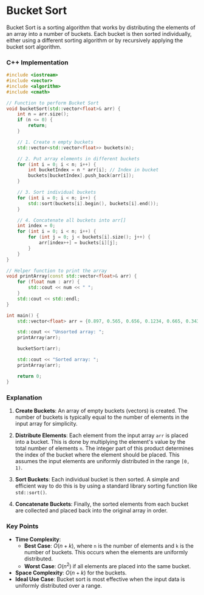 # Bucket Sort

Bucket Sort is a sorting algorithm that works by distributing the elements of an array into a number of buckets. Each bucket is then sorted individually, either using a different sorting algorithm or by recursively applying the bucket sort algorithm.

### C++ Implementation

```cpp
#include <iostream>
#include <vector>
#include <algorithm>
#include <cmath>

// Function to perform Bucket Sort
void bucketSort(std::vector<float>& arr) {
    int n = arr.size();
    if (n <= 0) {
        return;
    }

    // 1. Create n empty buckets
    std::vector<std::vector<float>> buckets(n);

    // 2. Put array elements in different buckets
    for (int i = 0; i < n; i++) {
        int bucketIndex = n * arr[i]; // Index in bucket
        buckets[bucketIndex].push_back(arr[i]);
    }

    // 3. Sort individual buckets
    for (int i = 0; i < n; i++) {
        std::sort(buckets[i].begin(), buckets[i].end());
    }

    // 4. Concatenate all buckets into arr[]
    int index = 0;
    for (int i = 0; i < n; i++) {
        for (int j = 0; j < buckets[i].size(); j++) {
            arr[index++] = buckets[i][j];
        }
    }
}

// Helper function to print the array
void printArray(const std::vector<float>& arr) {
    for (float num : arr) {
        std::cout << num << " ";
    }
    std::cout << std::endl;
}

int main() {
    std::vector<float> arr = {0.897, 0.565, 0.656, 0.1234, 0.665, 0.3434};

    std::cout << "Unsorted array: ";
    printArray(arr);

    bucketSort(arr);

    std::cout << "Sorted array: ";
    printArray(arr);

    return 0;
}
```

### Explanation

1.  **Create Buckets**: An array of empty buckets (vectors) is created. The number of buckets is typically equal to the number of elements in the input array for simplicity.

2.  **Distribute Elements**: Each element from the input array `arr` is placed into a bucket. This is done by multiplying the element's value by the total number of elements `n`. The integer part of this product determines the index of the bucket where the element should be placed. This assumes the input elements are uniformly distributed in the range `[0, 1)`.

3.  **Sort Buckets**: Each individual bucket is then sorted. A simple and efficient way to do this is by using a standard library sorting function like `std::sort()`.

4.  **Concatenate Buckets**: Finally, the sorted elements from each bucket are collected and placed back into the original array in order.

### Key Points

  * **Time Complexity**:
      * **Best Case**: $O(n+k)$, where `n` is the number of elements and `k` is the number of buckets. This occurs when the elements are uniformly distributed.
      * **Worst Case**: $O(n^2)$ if all elements are placed into the same bucket.
  * **Space Complexity**: $O(n+k)$ for the buckets.
  * **Ideal Use Case**: Bucket sort is most effective when the input data is uniformly distributed over a range.

